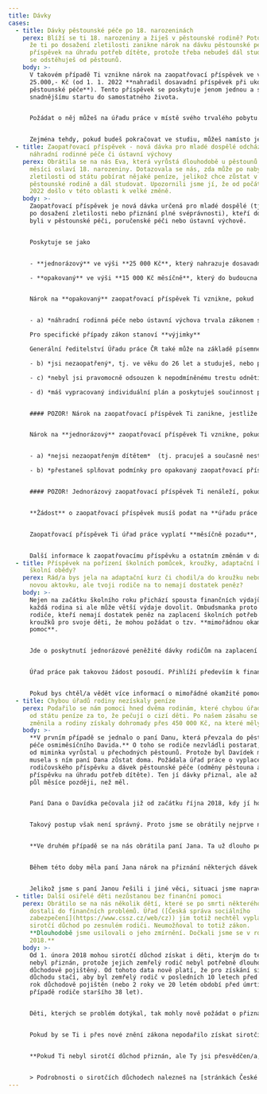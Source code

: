 ```yaml
---
title: Dávky
cases:
  - title: Dávky pěstounské péče po 18. narozeninách
    perex: Blíží se ti 18. narozeniny a žiješ v pěstounské rodině? Potom je možné,
      že ti po dosažení zletilosti zanikne nárok na dávku pěstounské péče -
      příspěvek na úhradu potřeb dítěte, protože třeba nebudeš dál studovat nebo
      se odstěhuješ od pěstounů.
    body: >-
      V takovém případě Ti vznikne nárok na zaopatřovací příspěvek ve výši
      25.000,- Kč (od 1. 1. 2022 **nahradil dosavadní příspěvek při ukončení
      pěstounské péče**). Tento příspěvek se poskytuje jenom jednou a slouží ke
      snadnějšímu startu do samostatného života.


      Požádat o něj můžeš na úřadu práce v místě svého trvalého pobytu. Ale dej pozor na to, že nárok na tento příspěvek zaniká, jestliže o něj nepožádáš **do jednoho roku** ode dne, kdy Ti zanikl nárok na příspěvek na úhradu potřeb dítěte.


      Zejména tehdy, pokud budeš pokračovat ve studiu, můžeš namísto jednorázového příspěvku, požádat o **opakovaný zaopatřovací příspěvek**. Podrobnosti nalezneš [zde](https://deti.ochrance.cz/aktuality/odchazis-z-nahradni-rodinne-pece-nebo-ustavni-vychovy-protoze-jsi-oslavil-18-narozenin/).
  - title: Zaopatřovací příspěvek - nová dávka pro mladé dospělé odcházející z
      náhradní rodinné péče či ústavní výchovy
    perex: Obrátila se na nás Eva, která vyrůstá dlouhodobě u pěstounů. V příštím
      měsíci oslaví 18. narozeniny. Dotazovala se nás, zda může po nabytí
      zletilosti od státu pobírat nějaké peníze, jelikož chce zůstat v
      pěstounské rodině a dál studovat. Upozornili jsme jí, že od počátku roku
      2022 došlo v této oblasti k velké změně.
    body: >-
      Zaopatřovací příspěvek je nová dávka určená pro mladé dospělé (tj. osoby
      po dosažení zletilosti nebo přiznání plné svéprávnosti), kteří do té doby
      byli v pěstounské péči, poručenské péči nebo ústavní výchově.


      Poskytuje se jako


      - **jednorázový** ve výši **25 000 Kč**, který nahrazuje dosavadní příspěvek při ukončení pěstounské péče, a

      - **opakovaný** ve výši **15 000 Kč měsíčně**, který do budoucna nahradí jednu z pěstounských dávek – prodloužený příspěvek na úhradu potřeb dítěte (pokud jsi byl v pěstounské nebo poručnické péči, můžeš si do konce roku 2027 vybrat, zda budeš i nadále pobírat příspěvek na úhradu potřeb dítěte, nebo požádáš o nový zaopatřovací příspěvek).


      Nárok na **opakovaný** zaopatřovací příspěvek Ti vznikne, pokud


      - a) *náhradní rodinná péče nebo ústavní výchova trvala zákonem stanovenou dobu* (**3 roky**, pokud se o Tebe staral někdo z příbuzných nebo blízkých, anebo **12 měsíců** ve všech ostatních případech),  

      Pro specifické případy zákon stanoví **výjimky**  

      Generální ředitelství Úřadu práce ČR také může na základě písemné odůvodněné žádosti **prominout** splnění této podmínky.

      - b) *jsi nezaopatřený*, tj. ve věku do 26 let a studuješ, nebo pro nemoc nemůžeš studovat nebo pracovat,

      - c) *nebyl jsi pravomocně odsouzen k nepodmíněnému trestu odnětí svobody, který dosud nebyl zahlazen* (úřad práce si vyžádá výpis z rejstříku trestů),

      - d) *máš vypracovaný individuální plán a poskytuješ součinnost při jeho vyhodnocování a aktualizaci* (vypracovává ho sociální pracovník obecního úřadu obce s rozšířenou působností).


      #### POZOR! Nárok na zaopatřovací příspěvek Ti zanikne, jestliže třikrát bez vážného důvodu změníš obor studia.


      Nárok na **jednorázový** zaopatřovací příspěvek Ti vznikne, pokud ke dni dosažení 18. roku věku nebo přiznání plné svéprávnosti (např. uzavřením manželství před nabytím zletilosti)


      - a) *nejsi nezaopatřeným dítětem*  (tj. pracuješ a současně nestuduješ, nebo nestuduješ ani nepracuješ, byť můžeš), nebo

      - b) *přestaneš splňovat podmínky pro opakovaný zaopatřovací příspěvek* (například nebudeš-li spolupracovat se sociálním pracovníkem při vyhodnocování Tvého individuálního plánu).


      #### POZOR! Jednorázový zaopatřovací příspěvek Ti nenáleží, pokud Ti zařízení při propuštění z ústavní výchovy poskytlo věcnou pomoc (např. vybavení do domácnosti) nebo jednorázový peněžitý příspěvek, a to i v případě, že byly v nižší výši než 25 000 Kč.


      **Žádost** o zaopatřovací příspěvek musíš podat na **úřadu práce v místě svého trvalého pobytu**. Formulář žádosti v elektronické podobě včetně výčtu povinných příloh najdeš na webu Ministerstva práce a sociálních věcí ([jednorázový](https://www.mpsv.cz/web/cz/-/zadost-o-zaopatrovaci-prispevek-jednorazovy), [opakovaný](https://www.mpsv.cz/web/cz/-/zadost-o-zaopatrovaci-prispevek-opakujici-se)).


      Zaopatřovací příspěvek Ti úřad práce vyplatí **měsíčně pozadu**, tedy například dávku za leden Ti vyplatí až v únoru.


      Další informace k zaopatřovacímu příspěvku a ostatním změnám v dávkách pěstounské péče najdeš na webu [Úřadu práce ČR](https://www.uradprace.cz/web/cz/davky-pestounske-pece-a-zaopatrovaci-prispevky1).
  - title: Příspěvek na pořízení školních pomůcek, kroužky, adaptační kurz nebo i na
      školní obědy?
    perex: Rád/a bys jela na adaptační kurz či chodil/a do kroužku nebo si pořídil/a
      novou aktovku, ale tvoji rodiče na to nemají dostatek peněz?
    body: >-
      Nejen na začátku školního roku přichází spousta finančních výdajů. Ne
      každá rodina si ale může větší výdaje dovolit. Ombudsmanka proto informuje
      rodiče, kteří nemají dostatek peněz na zaplacení školních potřeb či
      kroužků pro svoje děti, že mohou požádat o tzv. **mimořádnou okamžitou
      pomoc**.


      Jde o poskytnutí jednorázové peněžité dávky rodičům na zaplacení některých výdajů jako je školní družina, aktovka, učebnice, škola v přírodě a další. Rodiče o dávku musí požádat úřad práce na předepsaném formuláři, a to ještě před tím, než za danou věc zaplatí. V žádosti musí uvést, na co konkrétně mají peníze sloužit (například potvrzením ze školy o plánované škole v přírodě nebo školou předepsaný seznam školních pomůcek). Dávka neslouží k zaplacení školného na jakémkoli typu školy ani k zaplacení ubytování na vysokoškolských kolejích.


      Úřad práce pak takovou žádost posoudí. Přihlíží především k finanční situaci rodiny a skutečné potřebě takového výdaje pro dítě a jeho rozvoj. Úřad může zaplatit celou částku i jen její část. Pokud nebude požadavek rodičů důvodný, nemusí vyplatit nic.


      Pokud bys chtěl/a vědět více informací o mimořádné okamžité pomoci na výdaje související se školním vzděláním nebo zájmovou činností, neboj se obrátit na úřad práce, sociální pracovníky a pracovnice nebo i na samotnou školu, kde studuješ. Podrobnější informace najdeš [zde](https://www.ochrance.cz/fileadmin/user_upload/Letaky/MOP-pro-deti.pdf).
  - title: Chybou úřadů rodiny nezískaly peníze
    perex: Podařilo se nám pomoci hned dvěma rodinám, které chybou úřadů nedostaly
      od státu peníze za to, že pečují o cizí děti. Po našem zásahu se situace
      změnila a rodiny získaly dohromady přes 450 000 Kč, na které měly nárok.
    body: >-
      **V prvním případě se jednalo o paní Danu, která převzala do pěstounské
      péče osmiměsíčního Davida.** O toho se rodiče nezvládli postarat, a tak už
      od miminka vyrůstal u přechodných pěstounů. Protože byl Davídek malý,
      musela s ním paní Dana zůstat doma. Požádala úřad práce o vyplacení
      rodičovského příspěvku a dávek pěstounské péče (odměny pěstouna a
      příspěvku na úhradu potřeb dítěte). Ten jí dávky přiznal, ale až o čtyři a
      půl měsíce později, než měl.


      Paní Dana o Davídka pečovala již od začátku října 2018, kdy jí ho svěřil soud rozhodnutím s tzv. předběžnou vykonatelností. To znamená, že se na nic nečeká (např. na doručování či vypořádání odvolání) a rozhodnutí platí hned. Úřednice však paní Daně přiznaly dávky až od konce února 2019, tedy data, kdy rozsudek tzv. nabyl právní moci a byl konečný.


      Takový postup však není správný. Proto jsme se obrátily nejprve na soudkyni, která ve věci rozhodovala, aby nám datum potvrdila. **Následně jsme napsali úřadu práce. Ten obratem přiznal pochybení a zařídil, že paní Dana získala zpětně všechny peníze, na které měla nárok. Celkem to dělalo skoro 70 000 Kč.**


      **Ve druhém případě se na nás obrátila paní Jana. Ta už dlouho pečovala o osmiletého Jiříka**. Jeho rodiče se o něj od narození nestarali. Soud je kvůli tomu dokonce zbavil rodičovské odpovědnosti. Aby někdo mohl za Jiříka rozhodovat o důležitých věcech, požádala paní Jana soud, aby ji jmenoval jeho poručnicí. Soudní řízení trvalo skoro rok a půl. 


      Během této doby měla paní Jana nárok na přiznání některých dávek pěstounské péče, avšak nepobírala je. Neporadila jí to ani pracovnice OSPOD, která měla rodinu na starosti a dokonce byla Jiříkovou poručnicí. Proto paní Jana o dávky ani nepožádala.


      Jelikož jsme s paní Janou řešili i jiné věci, situaci jsme napravili. Paní Janě jsme vysvětlili, že má na dávky nárok a že si o jejich přiznání může požádat i rok zpětně. **Paní Jana pak postupovala podle našich rad a úřad práce jí zpětně vyplatil zhruba 400 000 Kč.**
  - title: Další osiřelé děti nezůstanou bez finanční pomoci
    perex: Obrátilo se na nás několik dětí, které se po smrti některého z rodičů
      dostali do finančních problémů. Úřad ([Česká správa sociálního
      zabezpečení](https://www.cssz.cz/web/cz)) jim totiž nechtěl vyplatit
      sirotčí důchod po zesnulém rodiči. Neumožňoval to totiž zákon.
      **Dlouhodobě jsme usilovali o jeho zmírnění. Dočkali jsme se v roce
      2018.**
    body: >-
      Od 1. února 2018 mohou sirotčí důchod získat i děti, kterým do té doby
      nebyl přiznán, protože jejich zemřelý rodič nebyl potřebně dlouho
      důchodově pojištěný. Od tohoto data nově platí, že pro získání sirotčího
      důchodu stačí, aby byl zemřelý rodič v posledních 10 letech před smrtí 1
      rok důchodově pojištěn (nebo 2 roky ve 20 letém období před úmrtím v
      případě rodiče staršího 38 let).


      Děti, kterých se problém dotýkal, tak mohly nově požádat o přiznání sirotčího důchodu. Ten jim sice nebyl vyplacen zpětně od data úmrtí rodiče, ale i tak se tím jejich rodinný rozpočet mohl výrazně zvýšit.


      Pokud by se Ti i přes nové znění zákona nepodařilo získat sirotčí důchod po zemřelém rodiči, doporučujeme Ti obrátit se na ministra práce a sociálních věcí a **požádat ho o odstranění tvrdosti zákona**. Ministr totiž může chybějící dobu důchodového pojištění prominout. A Tobě by pak mohl být sirotčí důchod přiznán. Je to ale jen na ministrovi, jak o Tvé žádosti rozhodne.


      **Pokud Ti nebyl sirotčí důchod přiznán, ale Ty jsi přesvědčen/a, že by měl, můžeš se obrátit na [nás](https://deti.ochrance.cz/kdo/jak/).** Můžeme ověřit, zda Česká správa sociálního zabezpečení postupovala v Tvém případě v souladu se zákonem. Někdy se třeba stává, že úřad špatně zhodnotí, jak dlouho Tvůj zesnulý rodič pracoval. Kvůli tomu Ti pak důchod nepřizná, což je špatně.    


      > Podrobnosti o sirotčích důchodech nalezneš na [stránkách České správy sociálního zabezpečení](https://www.cssz.cz/sirotci-duchod).
---
```

